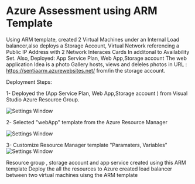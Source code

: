 # Azure Assessment using ARM Template

Using ARM template, created 2 Virtual Machines under an Internal Load balancer,also deploys a Storage Account, Virtual Network referencing a Public IP Address with 2 Network Interaces Cards In additonal to Availability Set.
Also, Deployed: App Service Plan, Web App,Storage account
The web application Idea is a photo Gallery hosts, views and deleles photos in URL : https://sentiaarm.azurewebsites.net/ from/in the storage account.


Deployment Steps:


1- Deployed the (App Service Plan, Web App,Storage account ) from Visual Studio Azure Resource Group.

![Settings Window](https://github.com/MicrosoftDocs/azure-docs/raw/master/articles/azure-resource-manager/media/vs-azure-tools-resource-groups-deployment-projects-create-deploy/create-project.png)

2- Selected "webApp" template from the Azure Resource Manager

![Settings Window](https://github.com/MicrosoftDocs/azure-docs/raw/master/articles/azure-resource-manager/media/vs-azure-tools-resource-groups-deployment-projects-create-deploy/select-project.png)

3- Customize Resource Manager template "Paramaters, Variables"
![Settings Window](https://i.ibb.co/yStrK4z/VS.png)


Resource group , storage account and app service created using this ARM template 
Deploy the all the resources to Azure 
created load balancer between two virtual machines uisng the ARM template
